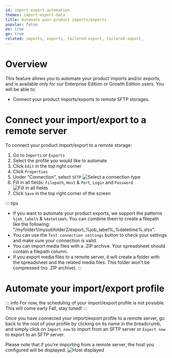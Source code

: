 ```yaml
---
id: import-export-automation
themes: import-export-data
title: Automate your product imports/exports
popular: false
ee: true
ge: true
related: imports, exports, tailored-export, tailored-import,
---
```


# Overview

This feature allows you to automate your product imports and/or exports, and is available only for our Enterprise Edition or Growth Edition users.
You will be able to:
* Connect your product imports/exports to remote SFTP storages.
<!---* Automate them by scheduling their executions.--->

# Connect your import/export to a remote server

To connect your product import/export to a remote storage:
1. Go to `Imports` or `Exports`
1. Select the profile you would like to automate
1. Click `Edit` in the top right corner
1. Click `Properties`
1. Under "Connection", select `SFTP`
![Select a connection type](../img/Automation_connection_type.png)
1. Fill in all fields: `Filepath`, `Host` & `Port`, `Login` and `Password`
![Fill in all fields](../img/Automation_SFTP_configured.png)
1. Click `Save` in the top right corner of the screen

::: tips
* If you want to automate your product exports, we support the patterns `%job_label%` & `%datetime%`. You can combine them to create a filepath like the following: "/myfolder1/mysubfolder2/export_%job_label%_%datetime%.xlsx".
* You can use the `Test connection settings` button to check your settings and make sure your connection is valid.
* You can import media files with a .ZIP archive. Your spreadsheet should contain a filepath column.
* If you export media files to a remote server, it will create a folder with the spreadsheet and the related media files. This folder won't be compressed (no .ZIP archive).
:::

# Automate your import/export profile

::: info
For now, the scheduling of your import/export profile is not possible. This will come early Fall, stay tuned!
:::

Once you have connected your import/export profile to a remote server, go back to the root of your profile by clicking on its name in the breadcrumb, and simply click on `Import now` to import from an SFTP server or `Export now` to export to an SFTP server.

Please note that if you're importing from a remote server, the host you configured will be displayed.
![Host displayed](../img/Automation_import_host_displayed.png)
